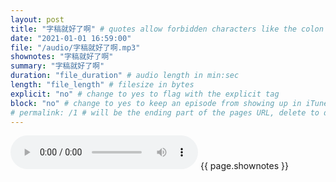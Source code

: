 ```yaml
---
layout: post
title: "字稿就好了啊" # quotes allow forbidden characters like the colon
date: "2021-01-01 16:59:00"
file: "/audio/字稿就好了啊.mp3"
shownotes: "字稿就好了啊"
summary: "字稿就好了啊"
duration: "file_duration" # audio length in min:sec
length: "file_length" # filesize in bytes
explicit: "no" # change to yes to flag with the explicit tag
block: "no" # change to yes to keep an episode from showing up in iTunes
# permalink: /1 # will be the ending part of the pages URL, delete to default to the title
---
```


<audio controls>
<source src="{{site.url}}{{site.baseurl}}{{ page.file }}" type="audio/x-mp3">
Your browser does not support the audio element.
</audio>
{{ page.shownotes }}
